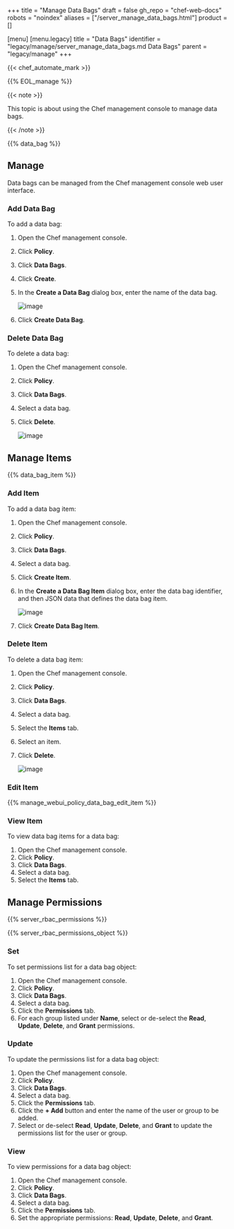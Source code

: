 +++
title = "Manage Data Bags"
draft = false
gh_repo = "chef-web-docs"
robots = "noindex"
aliases = ["/server_manage_data_bags.html"]
product = []

[menu]
  [menu.legacy]
    title = "Data Bags"
    identifier = "legacy/manage/server_manage_data_bags.md Data Bags"
    parent = "legacy/manage"
+++

{{< chef_automate_mark >}}

{{% EOL_manage %}}

{{< note >}}

This topic is about using the Chef management console to manage data
bags.

{{< /note >}}

{{% data_bag %}}

## Manage

Data bags can be managed from the Chef management console web user
interface.

### Add Data Bag

To add a data bag:

1.  Open the Chef management console.

2.  Click **Policy**.

3.  Click **Data Bags**.

4.  Click **Create**.

5.  In the **Create a Data Bag** dialog box, enter the name of the data
    bag.

    ![image](/images/step_manage_webui_policy_data_bag_add.png)

6.  Click **Create Data Bag**.

### Delete Data Bag

To delete a data bag:

1.  Open the Chef management console.

2.  Click **Policy**.

3.  Click **Data Bags**.

4.  Select a data bag.

5.  Click **Delete**.

    ![image](/images/step_manage_webui_policy_data_bag_delete.png)

## Manage Items

{{% data_bag_item %}}

### Add Item

To add a data bag item:

1.  Open the Chef management console.

2.  Click **Policy**.

3.  Click **Data Bags**.

4.  Select a data bag.

5.  Click **Create Item**.

6.  In the **Create a Data Bag Item** dialog box, enter the data bag
    identifier, and then JSON data that defines the data bag item.

    ![image](/images/step_manage_webui_policy_data_bag_add_item.png)

7.  Click **Create Data Bag Item**.

### Delete Item

To delete a data bag item:

1.  Open the Chef management console.

2.  Click **Policy**.

3.  Click **Data Bags**.

4.  Select a data bag.

5.  Select the **Items** tab.

6.  Select an item.

7.  Click **Delete**.

    ![image](/images/step_manage_webui_policy_data_bag_delete_item.png)

### Edit Item

{{% manage_webui_policy_data_bag_edit_item %}}

### View Item

To view data bag items for a data bag:

1.  Open the Chef management console.
2.  Click **Policy**.
3.  Click **Data Bags**.
4.  Select a data bag.
5.  Select the **Items** tab.

## Manage Permissions

{{% server_rbac_permissions %}}

{{% server_rbac_permissions_object %}}

### Set

To set permissions list for a data bag object:

1.  Open the Chef management console.
2.  Click **Policy**.
3.  Click **Data Bags**.
4.  Select a data bag.
5.  Click the **Permissions** tab.
6.  For each group listed under **Name**, select or de-select the
    **Read**, **Update**, **Delete**, and **Grant** permissions.

### Update

To update the permissions list for a data bag object:

1.  Open the Chef management console.
2.  Click **Policy**.
3.  Click **Data Bags**.
4.  Select a data bag.
5.  Click the **Permissions** tab.
6.  Click the **+ Add** button and enter the name of the user or group
    to be added.
7.  Select or de-select **Read**, **Update**, **Delete**, and **Grant**
    to update the permissions list for the user or group.

### View

To view permissions for a data bag object:

1.  Open the Chef management console.
2.  Click **Policy**.
3.  Click **Data Bags**.
4.  Select a data bag.
5.  Click the **Permissions** tab.
6.  Set the appropriate permissions: **Read**, **Update**, **Delete**,
    and **Grant**.
